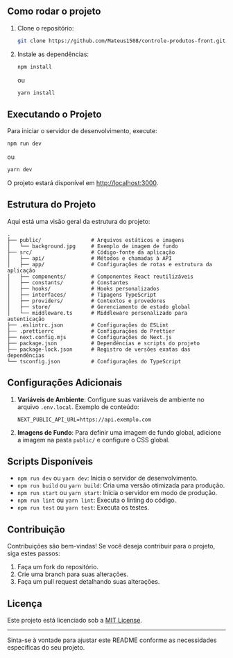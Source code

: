 ## Como rodar o projeto

1. Clone o repositório:

    ```bash
    git clone https://github.com/Mateus1508/controle-produtos-front.git
    ```

2. Instale as dependências:

    ```bash
    npm install
    ```

    ou

    ```bash
    yarn install
    ```

## Executando o Projeto

Para iniciar o servidor de desenvolvimento, execute:

```bash
npm run dev
```

ou

```bash
yarn dev
```

O projeto estará disponível em [http://localhost:3000](http://localhost:3000).

## Estrutura do Projeto

Aqui está uma visão geral da estrutura do projeto:

```
.
├── public/                # Arquivos estáticos e imagens
│   └── background.jpg     # Exemplo de imagem de fundo
├── src/                   # Código-fonte da aplicação
│   ├── api/               # Métodos e chamadas à API
│   ├── app/               # Configurações de rotas e estrutura da aplicação
│   ├── components/        # Componentes React reutilizáveis
│   ├── constants/         # Constantes
│   ├── hooks/             # Hooks personalizados
│   ├── interfaces/        # Tipagens TypeScript
│   ├── providers/         # Contextos e provedores
│   ├── store/             # Gerenciamento de estado global
│   └── middleware.ts      # Middleware personalizado para autenticação
├── .eslintrc.json         # Configurações do ESLint
├── .prettierrc            # Configurações do Prettier
├── next.config.mjs        # Configurações do Next.js
├── package.json           # Dependências e scripts do projeto
├── package-lock.json      # Registro de versões exatas das dependências
└── tsconfig.json          # Configurações do TypeScript

```

## Configurações Adicionais

1. **Variáveis de Ambiente**: Configure suas variáveis de ambiente no arquivo `.env.local`. Exemplo de conteúdo:

    ```
    NEXT_PUBLIC_API_URL=https://api.exemplo.com
    ```

2. **Imagens de Fundo**: Para definir uma imagem de fundo global, adicione a imagem na pasta `public/` e configure o CSS global.

## Scripts Disponíveis

-   `npm run dev` ou `yarn dev`: Inicia o servidor de desenvolvimento.
-   `npm run build` ou `yarn build`: Cria uma versão otimizada para produção.
-   `npm run start` ou `yarn start`: Inicia o servidor em modo de produção.
-   `npm run lint` ou `yarn lint`: Executa o linting do código.
-   `npm run test` ou `yarn test`: Executa os testes.

## Contribuição

Contribuições são bem-vindas! Se você deseja contribuir para o projeto, siga estes passos:

1. Faça um fork do repositório.
2. Crie uma branch para suas alterações.
3. Faça um pull request detalhando suas alterações.

## Licença

Este projeto está licenciado sob a [MIT License](LICENSE).

---

Sinta-se à vontade para ajustar este README conforme as necessidades específicas do seu projeto.

